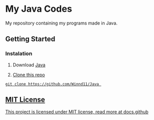 # My Java Codes
My repository containing my programs made in Java.

## Getting Started
### Instalation

1. Download <a href="https://www.oracle.com/uk/java/technologies/downloads/"> Java

2. Clone this repo

``` git
git clone https://github.com/Winnd11/Java 
```

## MIT License
This project is licensed under MIT license, read more at <span><a href="https://docs.github.com/pt/repositories/managing-your-repositorys-settings-and-features/customizing-your-repository/licensing-a-repository">docs.github</span>
